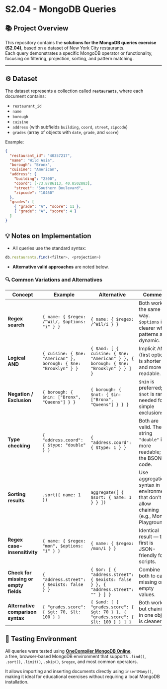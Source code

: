 # S2.04 - MongoDB Queries

## 📚 Project Overview
This repository contains the **solutions for the MongoDB queries exercise (S2.04)**, based on a dataset of New York City restaurants.  
Each query demonstrates a specific MongoDB operator or functionality, focusing on filtering, projection, sorting, and pattern matching.

---

## ⚙️ Dataset
The dataset represents a collection called **`restaurants`**, where each document contains:
- `restaurant_id`
- `name`
- `borough`
- `cuisine`
- `address` (with subfields `building`, `coord`, `street`, `zipcode`)
- `grades` (array of objects with `date`, `grade`, and `score`)

Example:
```json
{
  "restaurant_id": "40357217",
  "name": "Wild Asia",
  "borough": "Bronx",
  "cuisine": "American",
  "address": {
    "building": "2300",
    "coord": [-73.8786113, 40.8502883],
    "street": "Southern Boulevard",
    "zipcode": "10460"
  },
  "grades": [
    { "grade": "A", "score": 11 },
    { "grade": "A", "score": 4 }
  ]
}
```

## 💡 Notes on Implementation
- All queries use the standard syntax:
```js
db.restaurants.find(<filter>, <projection>)
```

- **Alternative valid approaches** are noted below.

### 🔍 Common Variations and Alternatives

| Concept | Example | Alternative | Comment |
|----------|----------|-------------|----------|
| **Regex search** | `{ name: { $regex: /^Wil/, $options: "i" } }` | `{ name: { $regex: /^Wil/i } }` | Both work the same way. `$options` is clearer when patterns are dynamic. |
| **Logical AND** | `{ cuisine: { $ne: "American" }, borough: { $ne: "Brooklyn" } }` | `{ $and: [ { cuisine: { $ne: "American" } }, { borough: { $ne: "Brooklyn" } } ] }` | Implicit AND (first option) is shorter and more readable. |
| **Negation / Exclusion** | `{ borough: { $nin: ["Bronx", "Queens"] } }` | `{ borough: { $not: { $in: ["Bronx", "Queens"] } } }` | `$nin` is preferred; `$not` is rarely needed for simple exclusions. |
| **Type checking** | `{ "address.coord": { $type: "double" } }` | `{ "address.coord": { $type: 1 } }` | Both are valid. The string `"double"` is more readable; `1` is the BSON code. |
| **Sorting results** | `.sort({ name: 1 })` | `aggregate([ { $sort: { name: 1 } } ])` | Use aggregation syntax in environments that don’t allow chaining (e.g., Mongo Playground). |
| **Regex case-insensitivity** | `{ name: { $regex: "mon", $options: "i" } }` | `{ name: { $regex: /mon/i } }` | Identical result — the first is JSON-friendly for scripts. |
| **Check for missing or empty fields** | `{ "address.street": { $exists: false } }` | `{ $or: [ { "address.street": { $exists: false } }, { "address.street": "" } ] }` | Combine both to catch missing or empty values. |
| **Alternative comparison syntax** | `{ "grades.score": { $gt: 70, $lt: 100 } }` | `{ $and: [ { "grades.score": { $gt: 70 } }, { "grades.score": { $lt: 100 } } ] }` | Both work, but chaining in one object is cleaner. |


## 🧠 Testing Environment

All queries were tested using **[OneCompiler MongoDB Online](https://onecompiler.com/mongodb)**,  
a free, browser-based MongoDB environment that supports `.find()`, `.sort()`, `.limit()`, `.skip()`, `$regex`, and most common operators.

It allows importing and inserting documents directly using `insertMany()`,  
making it ideal for educational exercises without requiring a local MongoDB installation.
